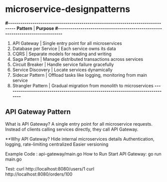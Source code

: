 # microservice-designpatterns

**#--------------------------------------------------------------------------------**
**Pattern**             | **Purpose** 
**#-------------------------------------------------------------------------------**
1. API Gateway          | Single entry point for all microservices 
2. Database per Service | Each service owns its data 
3. CQRS                 | Separate models for reading and writing 
4. Saga Pattern         | Manage distributed transactions across services 
5. Circuit Breaker      | Handle service failure gracefully 
6. Service Discovery    | Locate services dynamically 
7. Sidecar Pattern      | Offload tasks like logging, monitoring from main service 
8. Strangler Pattern    | Gradual migration from monolith to microservices
**--------------------------------------------------------------------------------**

**API Gateway Pattern**
-----------------------

What is API Gateway?
  A single entry point for all microservice requests.
  Instead of clients calling services directly, they call API Gateway.

**Why API Gateway?
  Hide internal microservices details
  Authentication, logging, rate-limiting centralized
  Easier versioning
  
Example Code : api-gateway/main.go
 How to Run
Start API Gateway:
go run main.go

Test:
curl http://localhost:8080/users/1
curl http://localhost:8080/orders/100
